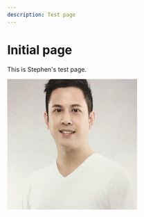 ```yaml
---
description: Test page
---
```


# Initial page

This is Stephen's test page.

![](.gitbook/assets/profile.300x300.jpg)

